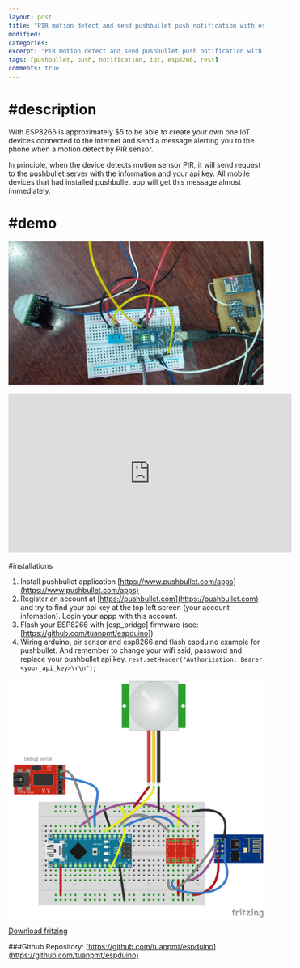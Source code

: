 ```yaml
---
layout: post
title: "PIR motion detect and send pushbullet push notification with esp8266 wifi"
modified:
categories:
excerpt: "PIR motion detect and send pushbullet push notification with esp8266 wifi"
tags: [pushbullet, push, notification, iot, esp8266, rest]
comments: true
---
```


#description
==============

With ESP8266 is approximately $5 to be able to create your own one IoT devices connected to the internet and send a message alerting you to the phone when a motion detect by PIR sensor.

In principle, when the device detects motion sensor PIR, it will send request to the pushbullet server with the information and your api key. All mobile devices that had installed pushbullet app will get this message almost immediately.

#demo
=======
![Pushbullet](/images/pushbullet/pushbullet.jpg)

<iframe width="560" height="315" src="https://www.youtube.com/embed/-S1m-YRLOrU" frameborder="0" allowfullscreen></iframe>

#installations

1. Install pushbullet application [https://www.pushbullet.com/apps](https://www.pushbullet.com/apps)
2. Register an account at [https://pushbullet.com](https://pushbullet.com) and try to find your api key at the top left screen (your account infomation). Login your appp with this account.
3. Flash your ESP8266 with [esp_bridge] firmware (see: [https://github.com/tuanpmt/espduino])
4. Wiring arduino, pir sensor and esp8266 and flash espduino example for pushbullet. And remember to change your wifi ssid, password and replace your pushbullet api key. ```rest.setHeader("Authorization: Bearer <your_api_key>\r\n");```

![](/images/pushbullet/pushbullet_bb.png)

[Download fritzing](/images/pushbullet/pushbullet.fzz)

###Github Repository: [https://github.com/tuanpmt/espduino](https://github.com/tuanpmt/espduino)
